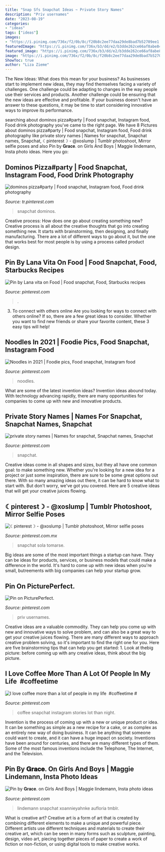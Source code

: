 ```yaml
---
title: "Snap Sfs Snapchat Ideas ~ Private Story Names"
description: "Priv usernames"
date: "2023-08-19"
categories:
- "ideas"
tags: ["ideas"]
images:
- "https://i.pinimg.com/736x/f2/0b/8c/f20b8c2ee77daa29de8bad7b52709ee1.jpg"
featuredImage: "https://i.pinimg.com/736x/b3/dd/e2/b3dde262ce66af8abe84a00ed35de342.jpg"
featured_image: "https://i.pinimg.com/736x/b3/dd/e2/b3dde262ce66af8abe84a00ed35de342.jpg"
image: "https://i.pinimg.com/736x/f2/0b/8c/f20b8c2ee77daa29de8bad7b52709ee1.jpg"
ShowToc: true
author: "Liza Zieme"
---
```



The New Ideas: What does this mean for your business?
As businesses start to implement new ideas, they may find themselves facing a variety of challenges. One challenge could be adapting to changes in the way people use their services and products. Another challenge could be ensuring that the new ideas are effective and profitable. If your business doesn't have an answer to these questions, it may be time to start considering innovative ways to improve its performance.

	

		
searching about dominos pizza#party | Food snapchat, Instagram food, Food drink photography you've came to the right page. We have 8 Pictures about dominos pizza#party | Food snapchat, Instagram food, Food drink photography like private story names | Names for snapchat, Snapchat names, Snapchat, ☾pinterest☽ - @xoslump | Tumblr photoshoot, Mirror selfie poses and also Pin by 𝐆𝐫𝐚𝐜𝐞. on Girls And Boys | Maggie lindemann, Insta photo ideas. Here you go:
		
    
## Dominos Pizza#party | Food Snapchat, Instagram Food, Food Drink Photography

<img loading=lazy src="https://i.pinimg.com/736x/0a/12/39/0a1239cace5e7f8463cd82271303f2fa.jpg" onerror="this.onerror=null;this.src='https://tse3.mm.bing.net/th?id=OIP.9TOagTGtfIHRBzdGy01kGAHaJ3&amp;pid=15.1';" alt="dominos pizza#party | Food snapchat, Instagram food, Food drink photography">

_Source: tr.pinterest.com_

>snapchat dominos. 

	

Creative process: How does one go about creating something new?
Creative process is all about the creative thoughts that go into creating something new. It starts with brainstorming, then designing, and finally manufacturing. There are a lot of different ways to go about it, but the one that works best for most people is by using a process called product design.

    
## Pin By Lana Vita On Food | Food Snapchat, Food, Starbucks Recipes

<img loading=lazy src="https://i.pinimg.com/736x/b3/dd/e2/b3dde262ce66af8abe84a00ed35de342.jpg" onerror="this.onerror=null;this.src='https://tse3.mm.bing.net/th?id=OIP.UveSk-CwoIlJQ5ZgdfygFQHaNJ&amp;pid=15.1';" alt="Pin by Lana vita on Food | Food snapchat, Food, Starbucks recipes">

_Source: pinterest.com_

>. 

	

3. To connect with others online
Are you looking for ways to connect with others online? If so, there are a few great ideas to consider. Whether you want to find new friends or share your favorite content, these 3 easy tips will help!

    
## Noodles In 2021 | Foodie Pics, Food Snapchat, Instagram Food

<img loading=lazy src="https://i.pinimg.com/736x/82/90/17/829017d312342443b21178d2b074696c.jpg" onerror="this.onerror=null;this.src='https://tse1.mm.bing.net/th?id=OIP.5Q-Whz3ZV8Wnq9Gqs1BGCQHaOX&amp;pid=15.1';" alt="Noodles in 2021 | Foodie pics, Food snapchat, Instagram food">

_Source: pinterest.com_

>noodles. 

	

What are some of the latest invention ideas?
Invention ideas abound today. With technology advancing rapidly, there are many opportunities for companies to come up with new and innovative products.

    
## Private Story Names | Names For Snapchat, Snapchat Names, Snapchat

<img loading=lazy src="https://i.pinimg.com/736x/f2/0b/8c/f20b8c2ee77daa29de8bad7b52709ee1.jpg" onerror="this.onerror=null;this.src='https://tse2.mm.bing.net/th?id=OIP.8Kc9YsZPwKxWGVYNmtAtPgHaOs&amp;pid=15.1';" alt="private story names | Names for snapchat, Snapchat names, Snapchat">

_Source: pinterest.com_

>snapchat. 

	

Creative ideas come in all shapes and sizes, but they all have one common goal: to make something new. Whether you're looking for a new idea for a project or just some inspiration, there are sure to be some great options out there. With so many amazing ideas out there, it can be hard to know what to start with. But don't worry, we've got you covered. Here are 5 creative ideas that will get your creative juices flowing.

    
## ☾pinterest☽ - @xoslump | Tumblr Photoshoot, Mirror Selfie Poses

<img loading=lazy src="https://i.pinimg.com/736x/58/c7/62/58c762d30b708eb5d8c0720b34e8828c.jpg" onerror="this.onerror=null;this.src='https://tse3.mm.bing.net/th?id=OIP.np8qmZNr0_ISMEr8SB1XTwHaNL&amp;pid=15.1';" alt="☾pinterest☽ - @xoslump | Tumblr photoshoot, Mirror selfie poses">

_Source: pinterest.com.mx_

>snapchat sola tomarse. 

	

Big ideas are some of the most important things a startup can have. They can be ideas for products, services, or business models that could make a difference in the world. It's hard to come up with new ideas when you're small, butreements with big companies can help your startup grow.

    
## Pin On PicturePerfect.

<img loading=lazy src="https://i.pinimg.com/736x/0a/7d/4c/0a7d4c0cb83e431c780b9bd96becdb2e.jpg" onerror="this.onerror=null;this.src='https://tse2.mm.bing.net/th?id=OIP.-0zhT1LM5PAog5UHG00W3AHaMt&amp;pid=15.1';" alt="Pin on PicturePerfect.">

_Source: pinterest.com_

>priv usernames. 

	

Creative ideas are a valuable commodity. They can help you come up with new and innovative ways to solve problem, and can also be a great way to get your creative juices flowing. There are many different ways to approach creative problem solving, so it's important to find the right one for you. Here are five brainstorming tips that can help you get started: 1. Look at thebig picture: before coming up with any creative ideas, think about the big picture.

    
## I Love Coffee More Than A Lot Of People In My Life ️ #coffeetime #

<img loading=lazy src="https://i.pinimg.com/736x/de/4e/3c/de4e3c41dd84b79b5a9e28c713d56443.jpg" onerror="this.onerror=null;this.src='https://tse3.mm.bing.net/th?id=OIP.ZdCt7Fi09AgGc-PihIPLUQHaNK&amp;pid=15.1';" alt="I love coffee more than a lot of people in my life ️ #coffeetime #">

_Source: pinterest.com_

>coffee snapchat instagram stories lot than night. 

	

Invention is the process of coming up with a new or unique product or idea. It can be something as simple as a new recipe for a cake, or as complex as an entirely new way of doing business. It can be anything that someone could want to create, and it can have a huge impact on society. Inventions have been around for centuries, and there are many different types of them. Some of the most famous inventions include the Telephone, The Internet, and the Television.

    
## Pin By 𝐆𝐫𝐚𝐜𝐞. On Girls And Boys | Maggie Lindemann, Insta Photo Ideas

<img loading=lazy src="https://i.pinimg.com/736x/74/fb/f4/74fbf4dc3337bd9b7c8af8b5e53435eb.jpg" onerror="this.onerror=null;this.src='https://tse2.mm.bing.net/th?id=OIP.zEcbWOHoMQ3TmYrgfidH8wHaNJ&amp;pid=15.1';" alt="Pin by 𝐆𝐫𝐚𝐜𝐞. on Girls And Boys | Maggie lindemann, Insta photo ideas">

_Source: pinterest.com_

>lindemann snapchat xoannieyahnke aufloria tmblr. 

	

What is creative art?
Creative art is a form of art that is created by combining different elements to make a unique and powerful piece. Different artists use different techniques and materials to create their creative art, which can be seen in many forms such as sculpture, painting, design, video art, piecing together pieces of paper to create a work of fiction or non-fiction, or using digital tools to make creative works.

